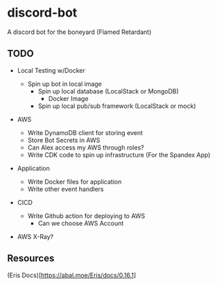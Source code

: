 # discord-bot

A discord bot for the boneyard (Flamed Retardant)


## TODO

* Local Testing w/Docker
  * Spin up bot in local image
    * Spin up local database (LocalStack or MongoDB)
      * Docker Image
    * Spin up local pub/sub framework (LocalStack or mock)
* AWS
  * Write DynamoDB client for storing event
  * Store Bot Secrets in AWS
  * Can Alex access my AWS through roles?
  * Write CDK code to spin up infrastructure (For the Spandex App)
* Application
  * Write Docker files for application
  * Write other event handlers
* CICD
    * Write Github action for deploying to AWS 
      * Can we choose AWS Account

* AWS X-Ray?


## Resources

(Eris Docs)[https://abal.moe/Eris/docs/0.16.1]